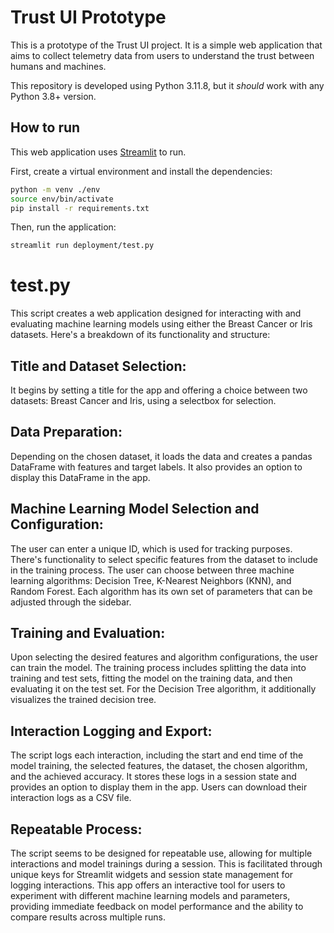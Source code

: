 # Trust UI Prototype

This is a prototype of the Trust UI project.
It is a simple web application that aims to collect telemetry data from users to understand the trust between humans and machines.

This repository is developed using Python 3.11.8, but it _should_ work with any Python 3.8+ version.

## How to run

This web application uses [Streamlit](https://streamlit.io/) to run.

First, create a virtual environment and install the dependencies:
```bash
python -m venv ./env
source env/bin/activate
pip install -r requirements.txt
```

Then, run the application:
```bash
streamlit run deployment/test.py
```
# test.py

This script creates a web application designed for interacting with and evaluating machine learning models using either the Breast Cancer or Iris datasets. Here's a breakdown of its functionality and structure:

## Title and Dataset Selection:
It begins by setting a title for the app and offering a choice between two datasets: Breast Cancer and Iris, using a selectbox for selection.
## Data Preparation:
Depending on the chosen dataset, it loads the data and creates a pandas DataFrame with features and target labels. It also provides an option to display this DataFrame in the app.
## Machine Learning Model Selection and Configuration:
The user can enter a unique ID, which is used for tracking purposes.
There's functionality to select specific features from the dataset to include in the training process.
The user can choose between three machine learning algorithms: Decision Tree, K-Nearest Neighbors (KNN), and Random Forest. Each algorithm has its own set of parameters that can be adjusted through the sidebar.
## Training and Evaluation:
Upon selecting the desired features and algorithm configurations, the user can train the model. The training process includes splitting the data into training and test sets, fitting the model on the training data, and then evaluating it on the test set.
For the Decision Tree algorithm, it additionally visualizes the trained decision tree.
## Interaction Logging and Export:
The script logs each interaction, including the start and end time of the model training, the selected features, the dataset, the chosen algorithm, and the achieved accuracy.
It stores these logs in a session state and provides an option to display them in the app.
Users can download their interaction logs as a CSV file.
## Repeatable Process:
The script seems to be designed for repeatable use, allowing for multiple interactions and model trainings during a session. This is facilitated through unique keys for Streamlit widgets and session state management for logging interactions.
This app offers an interactive tool for users to experiment with different machine learning models and parameters, providing immediate feedback on model performance and the ability to compare results across multiple runs.
